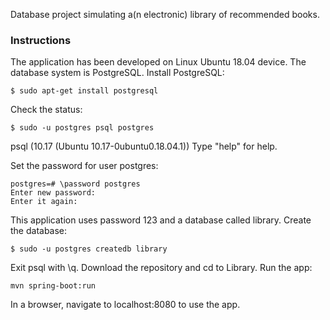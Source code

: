 Database project simulating a(n electronic) library of recommended books.

### Instructions ###

The application has been developed on Linux Ubuntu 18.04 device. The database system is PostgreSQL.
Install PostgreSQL:
```
$ sudo apt-get install postgresql
```
Check the status:
```
$ sudo -u postgres psql postgres
```
psql (10.17 (Ubuntu 10.17-0ubuntu0.18.04.1))
Type "help" for help.

Set the password for user postgres:
```
postgres=# \password postgres
Enter new password: 
Enter it again: 
```
This application uses password 123 and a database called library.
Create the database:
```
$ sudo -u postgres createdb library
```
Exit psql with \q. Download the repository and cd to Library. Run the app:
```
mvn spring-boot:run
```
In a browser, navigate to localhost:8080 to use the app.
